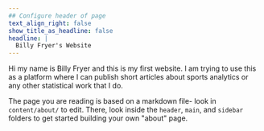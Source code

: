 ```yaml
---
## Configure header of page
text_align_right: false
show_title_as_headline: false
headline: |
  Billy Fryer's Website
---
```


<!-- this is a subheadline -->
Hi my name is Billy Fryer and this is my first website. I am trying to use this as a platform where I can publish short articles about sports analytics or any other statistical work that I do.

The page you are reading is based on a markdown file- look in `content/about/` to edit. There, look inside the `header`, `main`, and `sidebar` folders to get started building your own "about" page.